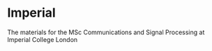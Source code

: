 # Imperial
The materials for the MSc Communications and Signal Processing at Imperial College London
